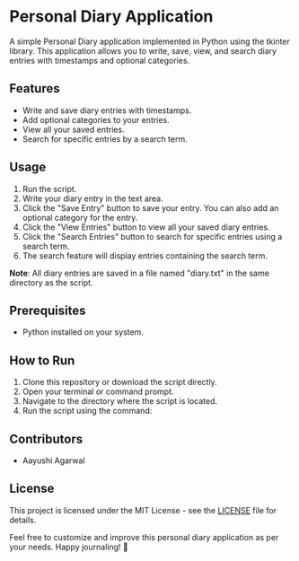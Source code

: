 # Personal Diary Application

A simple Personal Diary application implemented in Python using the tkinter library. This application allows you to write, save, view, and search diary entries with timestamps and optional categories.

## Features

- Write and save diary entries with timestamps.
- Add optional categories to your entries.
- View all your saved entries.
- Search for specific entries by a search term.

## Usage

1. Run the script.
2. Write your diary entry in the text area.
3. Click the "Save Entry" button to save your entry. You can also add an optional category for the entry.
4. Click the "View Entries" button to view all your saved diary entries.
5. Click the "Search Entries" button to search for specific entries using a search term.
6. The search feature will display entries containing the search term.

**Note**: All diary entries are saved in a file named "diary.txt" in the same directory as the script.

## Prerequisites

- Python installed on your system.

## How to Run

1. Clone this repository or download the script directly.
2. Open your terminal or command prompt.
3. Navigate to the directory where the script is located.
4. Run the script using the command:


## Contributors

- Aayushi Agarwal

## License

This project is licensed under the MIT License - see the [LICENSE](LICENSE) file for details.

Feel free to customize and improve this personal diary application as per your needs. Happy journaling! 📖

